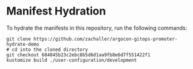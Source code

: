 # Manifest Hydration

To hydrate the manifests in this repository, run the following commands:

```shell
git clone https://github.com/zachaller/argocon-gitops-promoter-hydrate-demo
# cd into the cloned directory
git checkout 684045b23c2ebc8b5d6d1aa9fb8e6d7f551422f1
kustomize build ./user-configuration/development
```
